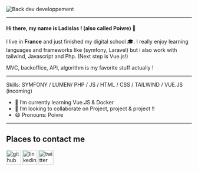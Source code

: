 

![Back dev developpement](https://media.discordapp.net/attachments/934036971783864360/940595211233529896/okdohome_3.jpg?width=1414&height=670)


______________________________________________________________________________________________________________________________________________________________________________________ 


#### Hi there, my name is __Ladislas__ ! (also called Poivre) :gift:
  

I live in **France** and just finished my digital school :mortar_board:. I really enjoy learning languages and frameworks like (symfony, Laravel) but i also work with tailwind, Javascript and Php. (Next step is Vue.js!)

MVC, backoffice, API, algorithm is my favorite stuff actually ! 

______________________________________________________________________________________________________________________________________________________________________________________

Skills: SYMFONY / LUMEN/ PHP / JS / HTML / CSS / TAILWIND / VUE.JS (incoming)


- 🌱 I’m currently learning Vue.JS & Docker 
- 👯 I’m looking to collaborate on Project, project & project !! 
- 😄 Pronouns: Poivre 

______________________________________________________________________________________________________________________________________________________________________________________

## Places to contact me 

[<img src='https://cdn.jsdelivr.net/npm/simple-icons@3.0.1/icons/github.svg' alt='github' height='40'>](https://github.com/Marchandladislas) 
[<img src='https://cdn.jsdelivr.net/npm/simple-icons@3.0.1/icons/linkedin.svg' alt='linkedin' height='40'>](https://www.linkedin.com/in/ladislas-marchand//) [<img src='https://cdn.jsdelivr.net/npm/simple-icons@3.0.1/icons/twitter.svg' alt='twitter' height='40'>](https://twitter.com/Marchandlad)  





